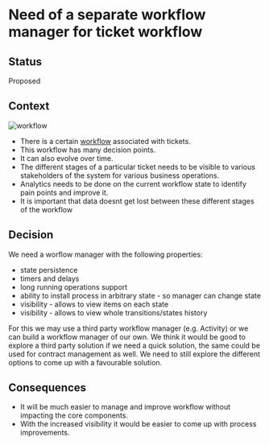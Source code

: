 # Need of a separate workflow manager for ticket workflow
## Status
Proposed
## Context
![workflow](../assets/ticket_worklfow.puml) 
* There is a certain [workflow](../assets/ticket_worklfow.puml) associated with tickets. 
* This workflow has many decision points. 
* It can also evolve over time.
* The different stages of a particular ticket needs to be visible to various stakeholders of the system for various business operations.
* Analytics needs to be done on the current workflow state to identify pain points and improve it.
* It is important that data doesnt get lost between these different stages of the workflow
## Decision
We need a worflow manager with the following properties:
- state persistence
- timers and delays
- long running operations support
- ability to install process in arbitrary state - so manager can change state
- visibility - allows to view items on each state
- visibility - allows to view whole transitions/states history

For this we may use a third party workflow manager (e.g. Activity) 
or we can build a workflow manager of our own. 
We think it would be good to explore a third party solution if we need a quick solution, 
the same could be used for contract management as well. 
We need to still explore the different options to come up with a favourable solution.
## Consequences
* It will be much easier to manage and improve workflow without impacting the core components.
* With the increased visibility it would be easier to come up with process improvements.

